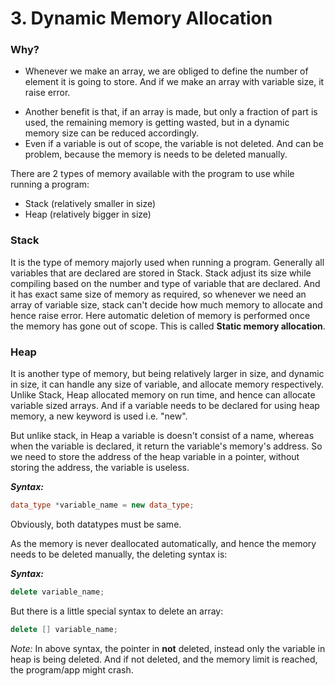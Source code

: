 # 3. Dynamic Memory Allocation

### Why?
- Whenever we make an array, we are obliged to define the number of element it is going to store. And if we make an array with variable size, it raise error.
* Another benefit is that, if an array is made, but only a fraction of part is used, the remaining memory is getting wasted, but in a dynamic memory size can be reduced accordingly.
* Even if a variable is out of scope, the variable is not deleted. And can be problem, because the memory is needs to be deleted manually.

There are 2 types of memory available with the program to use while running a program:
- Stack (relatively smaller in size)
- Heap (relatively bigger in size)

### Stack
It is the type of memory majorly used when running a program. Generally all variables that are declared are stored in Stack. Stack adjust its size while compiling based on the number and type of variable that are declared. And it has exact same size of memory as required, so whenever we need an array of variable size, stack can't decide how much memory to allocate and hence raise error.
Here automatic deletion of memory is performed once the memory has gone out of scope.
This is called **Static memory allocation**.

### Heap
It is another type of memory, but being relatively larger in size, and dynamic in size, it can handle any size of variable, and allocate memory respectively. Unlike Stack, Heap allocated memory on run time, and hence can allocate variable sized arrays. And if a variable needs to be declared for using heap memory, a new keyword is used i.e. "new".

But unlike stack, in Heap a variable is doesn't consist of a name, whereas when the variable is declared, it return the variable's memory's address. So we need to store the address of the heap variable in a pointer, without storing the address, the variable is useless.

***Syntax:***
```c++
data_type *variable_name = new data_type;
```
Obviously, both datatypes must be same.

As the memory is never deallocated automatically, and hence the memory needs to be deleted manually, the deleting syntax is:

***Syntax:***
```c++
delete variable_name;
```

But there is a little special syntax to delete an array:
```c++
delete [] variable_name;
```

*Note:* In above syntax, the pointer in **not** deleted, instead only the variable in heap is being deleted. And if not deleted, and the memory limit is reached, the program/app might crash.


